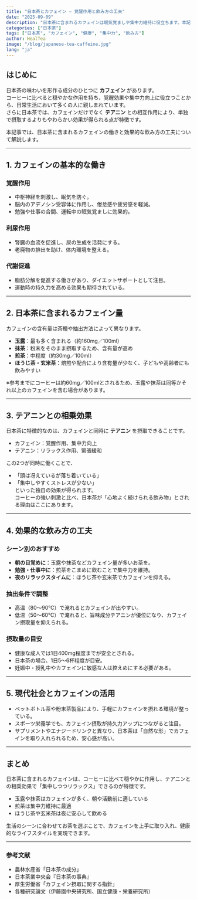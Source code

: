 ```yaml
---
title: "日本茶とカフェイン ― 覚醒作用と飲み方の工夫"
date: "2025-09-09"
description: "日本茶に含まれるカフェインは眠気覚ましや集中力維持に役立ちます。本記事では、カフェインの特徴と日本茶での摂取方法を解説します。"
categories: ["日本茶"]
tags: ["日本茶", "カフェイン", "健康", "集中力", "飲み方"]
author: HealTea
image: "/blog/japanese-tea-caffeine.jpg"
lang: "ja"
---
```


## はじめに
日本茶の味わいを形作る成分のひとつに **カフェイン** があります。  
コーヒーに比べると穏やかな作用を持ち、覚醒効果や集中力向上に役立つことから、日常生活において多くの人に親しまれています。  
さらに日本茶では、カフェインだけでなく **テアニン** との相互作用により、単独で摂取するよりもやわらかい効果が得られる点が特徴です。  

本記事では、日本茶に含まれるカフェインの働きと効果的な飲み方の工夫について解説します。  

---

## 1. カフェインの基本的な働き
### 覚醒作用
- 中枢神経を刺激し、眠気を防ぐ。  
- 脳内のアデノシン受容体に作用し、倦怠感や疲労感を軽減。  
- 勉強や仕事の合間、運転中の眠気覚ましに効果的。  

### 利尿作用
- 腎臓の血流を促進し、尿の生成を活発にする。  
- 老廃物の排出を助け、体内環境を整える。  

### 代謝促進
- 脂肪分解を促進する働きがあり、ダイエットサポートとして注目。  
- 運動時の持久力を高める効果も期待されている。  

---

## 2. 日本茶に含まれるカフェイン量
カフェインの含有量は茶種や抽出方法によって異なります。  

- **玉露**：最も多く含まれる（約160mg／100ml）  
- **抹茶**：粉末をそのまま摂取するため、含有量が高め  
- **煎茶**：中程度（約30mg／100ml）  
- **ほうじ茶・玄米茶**：焙煎や配合により含有量が少なく、子どもや高齢者にも飲みやすい  

※参考までにコーヒーは約60mg／100mlとされるため、玉露や抹茶は同等かそれ以上のカフェインを含む場合があります。  

---

## 3. テアニンとの相乗効果
日本茶に特徴的なのは、カフェインと同時に **テアニン** を摂取できることです。  

- カフェイン：覚醒作用、集中力向上  
- テアニン：リラックス作用、緊張緩和  

この2つが同時に働くことで、  
- 「頭は冴えているが落ち着いている」  
- 「集中しやすくストレスが少ない」  
といった独自の効果が得られます。  
コーヒーの強い刺激と比べ、日本茶が「心地よく続けられる飲み物」とされる理由はここにあります。  

---

## 4. 効果的な飲み方の工夫
### シーン別のおすすめ
- **朝の目覚めに**：玉露や抹茶などカフェイン量が多いお茶を。  
- **勉強・仕事中に**：煎茶をこまめに飲むことで集中力を維持。  
- **夜のリラックスタイムに**：ほうじ茶や玄米茶でカフェインを抑える。  

### 抽出条件で調整
- 高温（80〜90℃）で淹れるとカフェインが出やすい。  
- 低温（50〜60℃）で淹れると、旨味成分テアニンが優位になり、カフェイン摂取量を抑えられる。  

### 摂取量の目安
- 健康な成人では1日400mg程度までが安全とされる。  
- 日本茶の場合、1日5〜6杯程度が目安。  
- 妊娠中・授乳中やカフェインに敏感な人は控えめにする必要がある。  

---

## 5. 現代社会とカフェインの活用
- ペットボトル茶や粉末茶製品により、手軽にカフェインを摂れる環境が整っている。  
- スポーツ栄養学でも、カフェイン摂取が持久力アップにつながると注目。  
- サプリメントやエナジードリンクと異なり、日本茶は「自然な形」でカフェインを取り入れられるため、安心感が高い。  

---

## まとめ
日本茶に含まれるカフェインは、コーヒーに比べて穏やかに作用し、テアニンとの相乗効果で「集中しつつリラックス」できるのが特徴です。  

- 玉露や抹茶はカフェインが多く、朝や活動前に適している  
- 煎茶は集中力維持に最適  
- ほうじ茶や玄米茶は夜に安心して飲める  

生活のシーンに合わせてお茶を選ぶことで、カフェインを上手に取り入れ、健康的なライフスタイルを実現できます。  

---

### 参考文献
- 農林水産省「日本茶の成分」  
- 日本茶業中央会『日本茶の事典』  
- 厚生労働省「カフェイン摂取に関する指針」  
- 各種研究論文（伊藤園中央研究所、国立健康・栄養研究所）  
